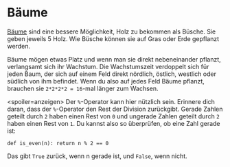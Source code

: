 # Bäume
[Bäume](objects/tree) sind eine bessere Möglichkeit, Holz zu bekommen als Büsche. Sie geben jeweils 5 Holz. Wie Büsche können sie auf Gras oder Erde gepflanzt werden.

Bäume mögen etwas Platz und wenn man sie direkt nebeneinander pflanzt, verlangsamt sich ihr Wachstum. Die Wachstumszeit verdoppelt sich für jeden Baum, der sich auf einem Feld direkt nördlich, östlich, westlich oder südlich von ihm befindet. Wenn du also auf jedes Feld Bäume pflanzt, brauchen sie `2*2*2*2 = 16`-mal länger zum Wachsen.

<spoiler=anzeigen> Der `%`-Operator kann hier nützlich sein. Erinnere dich daran, dass der `%`-Operator den Rest der Division zurückgibt. Gerade Zahlen geteilt durch `2` haben einen Rest von `0` und ungerade Zahlen geteilt durch `2` haben einen Rest von `1`.
Du kannst also so überprüfen, ob eine Zahl gerade ist:

`def is_even(n):
	return n % 2 == 0`

Das gibt `True` zurück, wenn n gerade ist, und `False`, wenn nicht.
</spoiler>